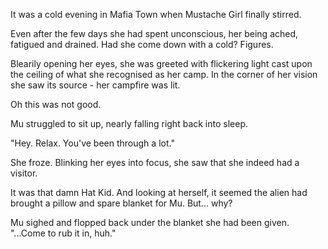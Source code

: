 It was a cold evening in Mafia Town when Mustache Girl finally stirred.

Even after the few days she had spent unconscious, her being ached, fatigued and drained. Had she come down with a cold? Figures.

Blearily opening her eyes, she was greeted with flickering light cast upon the ceiling of what she recognised as her camp. In the corner of her vision she saw its source - her campfire was lit.

Oh this was not good. 

Mu struggled to sit up, nearly falling right back into sleep.

"Hey. Relax. You've been through a lot."

She froze. Blinking her eyes into focus, she saw that she indeed had a visitor.

It was that damn Hat Kid. And looking at herself, it seemed the alien had brought a pillow and spare blanket for Mu. But... why?

Mu sighed and flopped back under the blanket she had been given. "...Come to rub it in, huh."